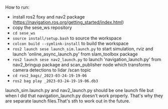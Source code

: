 How to run:
* install ros2 foxy and nav2 package (https://navigation.ros.org/getting_started/index.html)
* copy the sese_ws repository
* `cd sese_ws`
* `source install/setup.bash` to source the workspace
* `colcon build --symlink-install` to build the workspace
* `ros2 launch sese launch_sim.launch.py` to start simulation, rviz and launch 'online_async_launch.py' from slam_toolbox package 
* `ros2 launch sese nav2_launch.py` to launch 'navigation_launch.py' from nav2_bringup package and scan_publisher node which transforms camera detections to lidar /scan topic
* `cd ros2_bags/_2023-03-24-19-19-06`
* `ros2 bag play _2023-03-24-19-19-06.db3`

launch_sim.launch.py and nav2_launch.py should be one launch file but when I did that navigation_launch.py doesn't work properly. That's why they are separate launch files.That's sth to work out in the future.  
